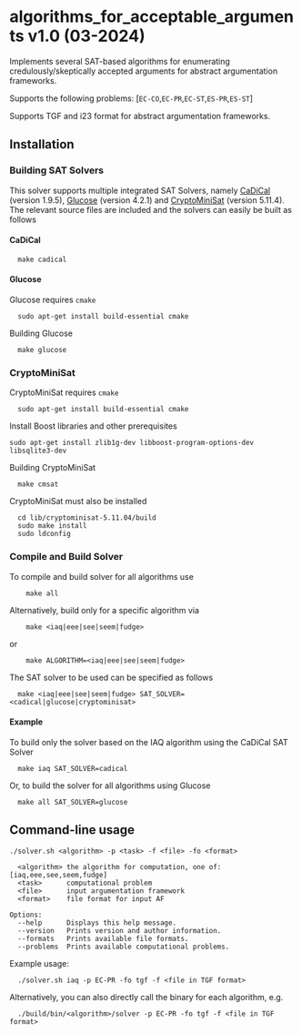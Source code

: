 # algorithms_for_acceptable_arguments v1.0 (03-2024)

Implements several SAT-based algorithms for enumerating credulously/skeptically accepted arguments for abstract argumentation frameworks.

Supports the following problems: [`EC-CO`,`EC-PR`,`EC-ST`,`ES-PR`,`ES-ST`]

Supports TGF and i23 format for abstract argumentation frameworks.


## Installation

### Building SAT Solvers
This solver supports multiple integrated SAT Solvers, namely [CaDiCal](https://github.com/arminbiere/cadical) (version 1.9.5), [Glucose](https://github.com/audemard/glucose) (version 4.2.1) and [CryptoMiniSat](https://github.com/msoos/cryptominisat) (version 5.11.4).
The relevant source files are included and the solvers can easily be built as follows

#### CaDiCal
```
  make cadical
```

#### Glucose
Glucose requires `cmake`
```
  sudo apt-get install build-essential cmake
```
Building Glucose
```
  make glucose
```

### CryptoMiniSat
CryptoMiniSat requires `cmake`
```
  sudo apt-get install build-essential cmake
```
Install Boost libraries and other prerequisites
```
sudo apt-get install zlib1g-dev libboost-program-options-dev libsqlite3-dev
```

Building CryptoMiniSat
```
  make cmsat
```

CryptoMiniSat must also be installed
```
  cd lib/cryptominisat-5.11.04/build
  sudo make install
  sudo ldconfig
```

### Compile and Build Solver
To compile and build solver for all algorithms use
```
    make all
```

Alternatively, build only for a specific algorithm via
```
    make <iaq|eee|see|seem|fudge>
```
or 
```
    make ALGORITHM=<iaq|eee|see|seem|fudge>
```

The SAT solver to be used can be specified as follows
```
  make <iaq|eee|see|seem|fudge> SAT_SOLVER=<cadical|glucose|cryptominisat>
```

#### Example
To build only the solver based on the IAQ algorithm using the CaDiCal SAT Solver
```
  make iaq SAT_SOLVER=cadical
```
Or, to build the solver for all algorithms using Glucose
```
  make all SAT_SOLVER=glucose
```

## Command-line usage

```
./solver.sh <algorithm> -p <task> -f <file> -fo <format>
  
  <algorithm> the algorithm for computation, one of: [iaq,eee,see,seem,fudge]
  <task>      computational problem
  <file>      input argumentation framework
  <format>    file format for input AF

Options:
  --help      Displays this help message.
  --version   Prints version and author information.
  --formats   Prints available file formats.
  --problems  Prints available computational problems.
```

Example usage:
```
  ./solver.sh iaq -p EC-PR -fo tgf -f <file in TGF format>
```

Alternatively, you can also directly call the binary for each algorithm, e.g.
```
  ./build/bin/<algorithm>/solver -p EC-PR -fo tgf -f <file in TGF format>
```

